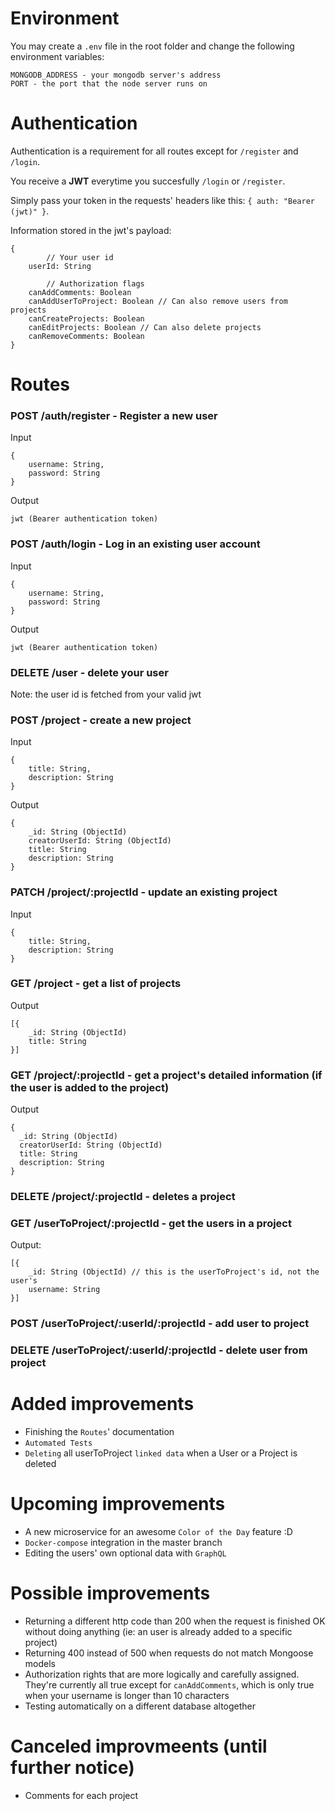 # Environment

You may create a `.env` file in the root folder and change the following environment variables:

```
MONGODB_ADDRESS - your mongodb server's address
PORT - the port that the node server runs on
```

# Authentication

Authentication is a requirement for all routes except for `/register` and `/login`.

You receive a **JWT** everytime you succesfully `/login` or `/register`.

Simply pass your token in the requests' headers like this: `{ auth: "Bearer (jwt)" }`.

Information stored in the jwt's payload:

```
{
        // Your user id
    userId: String 
    
        // Authorization flags
    canAddComments: Boolean
    canAddUserToProject: Boolean // Can also remove users from projects
    canCreateProjects: Boolean
    canEditProjects: Boolean // Can also delete projects
    canRemoveComments: Boolean
}
```

# Routes

### **POST /auth/register** - Register a new user
Input
```
{
    username: String,
    password: String
}
```
Output
```
jwt (Bearer authentication token)
```
### **POST /auth/login** - Log in an existing user account
Input
```
{
    username: String,
    password: String
}
```
Output
```
jwt (Bearer authentication token)
```
### **DELETE /user** - delete your user
Note: the user id is fetched from your valid jwt
### **POST /project** - create a new project
Input
```
{
    title: String,
    description: String
}
```
Output
```
{
    _id: String (ObjectId)
    creatorUserId: String (ObjectId)
    title: String
    description: String
}
```
### **PATCH /project/:projectId** - update an existing project
Input
```
{
    title: String,
    description: String
}
```
### **GET /project** - get a list of projects
Output
```
[{
    _id: String (ObjectId)
    title: String
}]
```
### **GET /project/:projectId** - get a project's detailed information (if the user is added to the project)
Output
```
{
  _id: String (ObjectId)
  creatorUserId: String (ObjectId)
  title: String
  description: String
}
```

### **DELETE /project/:projectId** - deletes a project
### **GET /userToProject/:projectId** - get the users in a project
Output:
```
[{
    _id: String (ObjectId) // this is the userToProject's id, not the user's
    username: String
}]
```
### **POST /userToProject/:userId/:projectId** - add user to project
### **DELETE /userToProject/:userId/:projectId** - delete user from project

# Added improvements
- Finishing the `Routes`' documentation
- `Automated Tests`
- `Deleting` all userToProject `linked data` when a User or a Project is deleted

# Upcoming improvements

- A new microservice for an awesome `Color of the Day` feature :D
- `Docker-compose` integration in the master branch
- Editing the users' own optional data with `GraphQL`

# Possible improvements

- Returning a different http code than 200 when the request is finished OK without doing anything (ie: an user is already added to a specific project)
- Returning 400 instead of 500 when requests do not match Mongoose models
- Authorization rights that are more logically and carefully assigned. They're currently all true except for `canAddComments`, which is only true when your username is longer than 10 characters
- Testing automatically on a different database altogether

# Canceled improvmeents (until further notice)

- Comments for each project